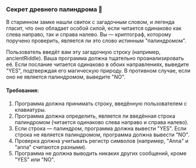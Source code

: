 
### Секрет древнего палиндрома 📜

В старинном замке нашли свиток с загадочным словом, и легенда гласит, что оно обладает особой силой, если читается одинаково как слева направо, так и справа налево. Вы — криптограф, которому поручено проверить, является ли это слово истинным "палиндромом".

Пользователь введёт вам эту загадочную строку (например, ancientRiddle). Ваша программа должна тщательно проанализировать её. Если послание читается одинаково в обоих направлениях, выведите "YES", подтверждая его магическую природу. В противном случае, если оно не является палиндромом, выведите "NO".

#### Требования:
1. Программа должна принимать строку, введённую пользователем с клавиатуры.
2. Программа должна определить, является ли введённая строка палиндромом (читается одинаково слева направо и справа налево).
3. Если строка — палиндром, программа должна вывести "YES". Если строка не является палиндромом, программа должна вывести "NO".
4. Проверка должна учитывать регистр символов (например, "Anna" и "anna" считаются разными).
5. Программа не должна выводить никаких других сообщений, кроме "YES" или "NO".
